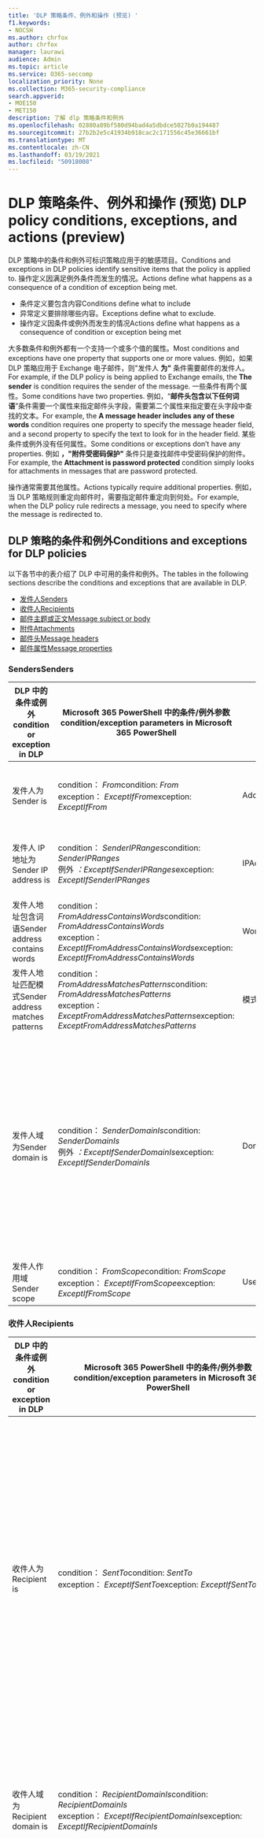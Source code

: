 ```yaml
---
title: 'DLP 策略条件、例外和操作 (预览) '
f1.keywords:
- NOCSH
ms.author: chrfox
author: chrfox
manager: laurawi
audience: Admin
ms.topic: article
ms.service: O365-seccomp
localization_priority: None
ms.collection: M365-security-compliance
search.appverid:
- MOE150
- MET150
description: 了解 dlp 策略条件和例外
ms.openlocfilehash: 02880a89bf580d94bad4a5dbdce5027b0a194487
ms.sourcegitcommit: 27b2b2e5c41934b918cac2c171556c45e36661bf
ms.translationtype: MT
ms.contentlocale: zh-CN
ms.lasthandoff: 03/19/2021
ms.locfileid: "50918008"
---
```

# <a name="dlp-policy-conditions-exceptions-and-actions-preview"></a><span data-ttu-id="d23d8-103">DLP 策略条件、例外和操作 (预览) </span><span class="sxs-lookup"><span data-stu-id="d23d8-103">DLP policy conditions, exceptions, and actions (preview)</span></span>

<span data-ttu-id="d23d8-104">DLP 策略中的条件和例外可标识策略应用于的敏感项目。</span><span class="sxs-lookup"><span data-stu-id="d23d8-104">Conditions and exceptions in DLP policies identify sensitive items that the policy is applied to.</span></span> <span data-ttu-id="d23d8-105">操作定义因满足例外条件而发生的情况。</span><span class="sxs-lookup"><span data-stu-id="d23d8-105">Actions define what happens as a consequence of a condition of exception being met.</span></span>

- <span data-ttu-id="d23d8-106">条件定义要包含内容</span><span class="sxs-lookup"><span data-stu-id="d23d8-106">Conditions define what to include</span></span>
- <span data-ttu-id="d23d8-107">异常定义要排除哪些内容。</span><span class="sxs-lookup"><span data-stu-id="d23d8-107">Exceptions define what to exclude.</span></span>
- <span data-ttu-id="d23d8-108">操作定义因条件或例外而发生的情况</span><span class="sxs-lookup"><span data-stu-id="d23d8-108">Actions define what happens as a consequence of condition or exception being met</span></span>
 
<span data-ttu-id="d23d8-109">大多数条件和例外都有一个支持一个或多个值的属性。</span><span class="sxs-lookup"><span data-stu-id="d23d8-109">Most conditions and exceptions have one property that supports one or more values.</span></span> <span data-ttu-id="d23d8-110">例如，如果 DLP 策略应用于 Exchange 电子邮件，则"发件人 **为"** 条件需要邮件的发件人。</span><span class="sxs-lookup"><span data-stu-id="d23d8-110">For example, if the DLP policy is being applied to Exchange emails, the **The sender** is condition requires the sender of the message.</span></span> <span data-ttu-id="d23d8-111">一些条件有两个属性。</span><span class="sxs-lookup"><span data-stu-id="d23d8-111">Some conditions have two properties.</span></span> <span data-ttu-id="d23d8-112">例如，“**邮件头包含以下任何词语**”条件需要一个属性来指定邮件头字段，需要第二个属性来指定要在头字段中查找的文本。</span><span class="sxs-lookup"><span data-stu-id="d23d8-112">For example, the **A message header includes any of these words** condition requires one property to specify the message header field, and a second property to specify the text to look for in the header field.</span></span> <span data-ttu-id="d23d8-113">某些条件或例外没有任何属性。</span><span class="sxs-lookup"><span data-stu-id="d23d8-113">Some conditions or exceptions don’t have any properties.</span></span> <span data-ttu-id="d23d8-114">例如 **，"附件受密码保护"** 条件只是查找邮件中受密码保护的附件。</span><span class="sxs-lookup"><span data-stu-id="d23d8-114">For example, the **Attachment is password protected** condition simply looks for attachments in messages that are password protected.</span></span>

<span data-ttu-id="d23d8-115">操作通常需要其他属性。</span><span class="sxs-lookup"><span data-stu-id="d23d8-115">Actions typically require additional properties.</span></span> <span data-ttu-id="d23d8-116">例如，当 DLP 策略规则重定向邮件时，需要指定邮件重定向到何处。</span><span class="sxs-lookup"><span data-stu-id="d23d8-116">For example, when the DLP policy rule redirects a message, you need to specify where the message is redirected to.</span></span> 
<!-- Some actions have multiple properties that are available or required. For example, when the rule adds a header field to the message header, you need to specify both the name and value of the header. When the rule adds a disclaimer to messages, you need to specify the disclaimer text, but you can also specify where to insert the text, or what to do if the disclaimer can't be added to the message. Typically, you can configure multiple actions in a rule, but some actions are exclusive. For example, one rule can't reject and redirect the same message.-->

## <a name="conditions-and-exceptions-for-dlp-policies"></a><span data-ttu-id="d23d8-117">DLP 策略的条件和例外</span><span class="sxs-lookup"><span data-stu-id="d23d8-117">Conditions and exceptions for DLP policies</span></span>

<span data-ttu-id="d23d8-118">以下各节中的表介绍了 DLP 中可用的条件和例外。</span><span class="sxs-lookup"><span data-stu-id="d23d8-118">The tables in the following sections describe the conditions and exceptions that are available in DLP.</span></span>

- [<span data-ttu-id="d23d8-119">发件人</span><span class="sxs-lookup"><span data-stu-id="d23d8-119">Senders</span></span>](#senders)
- [<span data-ttu-id="d23d8-120">收件人</span><span class="sxs-lookup"><span data-stu-id="d23d8-120">Recipients</span></span>](#recipients)
- [<span data-ttu-id="d23d8-121">邮件主题或正文</span><span class="sxs-lookup"><span data-stu-id="d23d8-121">Message subject or body</span></span>](#message-subject-or-body)
- [<span data-ttu-id="d23d8-122">附件</span><span class="sxs-lookup"><span data-stu-id="d23d8-122">Attachments</span></span>](#attachments)
- [<span data-ttu-id="d23d8-123">邮件头</span><span class="sxs-lookup"><span data-stu-id="d23d8-123">Message headers</span></span>](#message-headers)
- [<span data-ttu-id="d23d8-124">邮件属性</span><span class="sxs-lookup"><span data-stu-id="d23d8-124">Message properties</span></span>](#message-properties)

### <a name="senders"></a><span data-ttu-id="d23d8-125">Senders</span><span class="sxs-lookup"><span data-stu-id="d23d8-125">Senders</span></span>


|<span data-ttu-id="d23d8-126">**DLP 中的条件或例外**</span><span class="sxs-lookup"><span data-stu-id="d23d8-126">**condition or exception in DLP**</span></span>  |<span data-ttu-id="d23d8-127">**Microsoft 365 PowerShell 中的条件/例外参数**</span><span class="sxs-lookup"><span data-stu-id="d23d8-127">**condition/exception parameters in Microsoft 365 PowerShell**</span></span> |<span data-ttu-id="d23d8-128">**属性类型**</span><span class="sxs-lookup"><span data-stu-id="d23d8-128">**property type**</span></span>  |<span data-ttu-id="d23d8-129">**说明**</span><span class="sxs-lookup"><span data-stu-id="d23d8-129">**description**</span></span>|
|---------|---------|---------|---------|
|<span data-ttu-id="d23d8-130">发件人为</span><span class="sxs-lookup"><span data-stu-id="d23d8-130">Sender is</span></span> |<span data-ttu-id="d23d8-131">condition： *From*</span><span class="sxs-lookup"><span data-stu-id="d23d8-131">condition: *From*</span></span> <br/> <span data-ttu-id="d23d8-132">exception： *ExceptIfFrom*</span><span class="sxs-lookup"><span data-stu-id="d23d8-132">exception: *ExceptIfFrom*</span></span>      |<span data-ttu-id="d23d8-133">Addresses</span><span class="sxs-lookup"><span data-stu-id="d23d8-133">Addresses</span></span> |     <span data-ttu-id="d23d8-134">由组织中指定的邮箱、邮件用户、邮件联系人或 Microsoft 365 组发送的邮件。</span><span class="sxs-lookup"><span data-stu-id="d23d8-134">Messages that are sent by the specified mailboxes, mail users, mail contacts, or Microsoft 365 groups in the organization.</span></span>|
|<span data-ttu-id="d23d8-135">发件人 IP 地址为</span><span class="sxs-lookup"><span data-stu-id="d23d8-135">Sender IP address is</span></span>     |<span data-ttu-id="d23d8-136">condition： *SenderIPRanges*</span><span class="sxs-lookup"><span data-stu-id="d23d8-136">condition: *SenderIPRanges*</span></span><br/> <span data-ttu-id="d23d8-137">例外 *：ExceptIfSenderIPRanges*</span><span class="sxs-lookup"><span data-stu-id="d23d8-137">exception: *ExceptIfSenderIPRanges*</span></span>         |  <span data-ttu-id="d23d8-138">IPAddressRanges</span><span class="sxs-lookup"><span data-stu-id="d23d8-138">IPAddressRanges</span></span>       | <span data-ttu-id="d23d8-139">发件人的 IP 地址匹配指定的 IP 地址或位于指定的 IP 地址范围内的邮件。</span><span class="sxs-lookup"><span data-stu-id="d23d8-139">Messages where the sender's IP address matches the specified IP address, or falls within the specified IP address range.</span></span>       |
|<span data-ttu-id="d23d8-140">发件人地址包含词语</span><span class="sxs-lookup"><span data-stu-id="d23d8-140">Sender address contains words</span></span>   | <span data-ttu-id="d23d8-141">condition： *FromAddressContainsWords*</span><span class="sxs-lookup"><span data-stu-id="d23d8-141">condition: *FromAddressContainsWords*</span></span> <br/> <span data-ttu-id="d23d8-142">exception： *ExceptIfFromAddressContainsWords*</span><span class="sxs-lookup"><span data-stu-id="d23d8-142">exception: *ExceptIfFromAddressContainsWords*</span></span>        |   <span data-ttu-id="d23d8-143">Words</span><span class="sxs-lookup"><span data-stu-id="d23d8-143">Words</span></span>      |   <span data-ttu-id="d23d8-144">发件人电子邮件地址中包含指定词语的邮件。</span><span class="sxs-lookup"><span data-stu-id="d23d8-144">Messages that contain the specified words in the sender's email address.</span></span>|
| <span data-ttu-id="d23d8-145">发件人地址匹配模式</span><span class="sxs-lookup"><span data-stu-id="d23d8-145">Sender address matches patterns</span></span>    | <span data-ttu-id="d23d8-146">condition： *FromAddressMatchesPatterns*</span><span class="sxs-lookup"><span data-stu-id="d23d8-146">condition: *FromAddressMatchesPatterns*</span></span> <br/> <span data-ttu-id="d23d8-147">exception： *ExceptFromAddressMatchesPatterns*</span><span class="sxs-lookup"><span data-stu-id="d23d8-147">exception: *ExceptFromAddressMatchesPatterns*</span></span>       |      <span data-ttu-id="d23d8-148">模式</span><span class="sxs-lookup"><span data-stu-id="d23d8-148">Patterns</span></span>   |  <span data-ttu-id="d23d8-149">发件人的电子邮件地址包含匹配指定正则表达式的文本模式的邮件。</span><span class="sxs-lookup"><span data-stu-id="d23d8-149">Messages where the sender's email address contains text patterns that match the specified regular expressions.</span></span>  |
|<span data-ttu-id="d23d8-150">发件人域为</span><span class="sxs-lookup"><span data-stu-id="d23d8-150">Sender domain is</span></span>  |  <span data-ttu-id="d23d8-151">condition： *SenderDomainIs*</span><span class="sxs-lookup"><span data-stu-id="d23d8-151">condition: *SenderDomainIs*</span></span> <br/> <span data-ttu-id="d23d8-152">例外 *：ExceptIfSenderDomainIs*</span><span class="sxs-lookup"><span data-stu-id="d23d8-152">exception: *ExceptIfSenderDomainIs*</span></span>       |<span data-ttu-id="d23d8-153">DomainName</span><span class="sxs-lookup"><span data-stu-id="d23d8-153">DomainName</span></span>         |     <span data-ttu-id="d23d8-154">发件人的电子邮件地址域与指定值匹配的邮件。</span><span class="sxs-lookup"><span data-stu-id="d23d8-154">Messages where the domain of the sender's email address matches the specified value.</span></span> <span data-ttu-id="d23d8-155">如果您需要查找包含指定域 (例如，域) 的任何子域的发件人域，请使用与 **(** *FromAddressMatchesPatterns*) 条件匹配的发件人地址，并使用语法"' \. domain \. com$"指定域。</span><span class="sxs-lookup"><span data-stu-id="d23d8-155">If you need to find sender domains that *contain* the specified domain (for example, any subdomain of a domain), use **The sender address matches**(*FromAddressMatchesPatterns*) condition and specify the domain by using the syntax: '\.domain\.com$'.</span></span>    |
|<span data-ttu-id="d23d8-156">发件人作用域</span><span class="sxs-lookup"><span data-stu-id="d23d8-156">Sender scope</span></span>    | <span data-ttu-id="d23d8-157">condition： *FromScope*</span><span class="sxs-lookup"><span data-stu-id="d23d8-157">condition: *FromScope*</span></span> <br/> <span data-ttu-id="d23d8-158">exception： *ExceptIfFromScope*</span><span class="sxs-lookup"><span data-stu-id="d23d8-158">exception: *ExceptIfFromScope*</span></span>    | <span data-ttu-id="d23d8-159">UserScopeFrom</span><span class="sxs-lookup"><span data-stu-id="d23d8-159">UserScopeFrom</span></span>    |    <span data-ttu-id="d23d8-160">由内部或外部发件人发送的邮件。</span><span class="sxs-lookup"><span data-stu-id="d23d8-160">Messages that are sent by either internal or external senders.</span></span>    |

### <a name="recipients"></a><span data-ttu-id="d23d8-161">收件人</span><span class="sxs-lookup"><span data-stu-id="d23d8-161">Recipients</span></span>

|<span data-ttu-id="d23d8-162">**DLP 中的条件或例外**</span><span class="sxs-lookup"><span data-stu-id="d23d8-162">**condition or exception in DLP**</span></span>| <span data-ttu-id="d23d8-163">**Microsoft 365 PowerShell 中的条件/例外参数**</span><span class="sxs-lookup"><span data-stu-id="d23d8-163">**condition/exception parameters in Microsoft 365 PowerShell**</span></span> |    <span data-ttu-id="d23d8-164">**属性类型**</span><span class="sxs-lookup"><span data-stu-id="d23d8-164">**property type**</span></span> | <span data-ttu-id="d23d8-165">**说明**</span><span class="sxs-lookup"><span data-stu-id="d23d8-165">**description**</span></span>|
|---------|---------|---------|---------|
|<span data-ttu-id="d23d8-166">收件人为</span><span class="sxs-lookup"><span data-stu-id="d23d8-166">Recipient is</span></span>|  <span data-ttu-id="d23d8-167">condition： *SentTo*</span><span class="sxs-lookup"><span data-stu-id="d23d8-167">condition: *SentTo*</span></span> <br/> <span data-ttu-id="d23d8-168">exception： *ExceptIfSentTo*</span><span class="sxs-lookup"><span data-stu-id="d23d8-168">exception: *ExceptIfSentTo*</span></span> | <span data-ttu-id="d23d8-169">Addresses</span><span class="sxs-lookup"><span data-stu-id="d23d8-169">Addresses</span></span> | <span data-ttu-id="d23d8-170">其中一个收件人是组织中指定的邮箱、邮件用户或邮件联系人的邮件。</span><span class="sxs-lookup"><span data-stu-id="d23d8-170">Messages where one of the recipients is the specified mailbox, mail user, or mail contact in the organization.</span></span> <span data-ttu-id="d23d8-171">收件人可以在邮件的"**收件人\*\*\*\*"、"抄** 送"**或"密件** 抄送"字段中。</span><span class="sxs-lookup"><span data-stu-id="d23d8-171">The recipients can be in the **To**, **Cc**, or **Bcc** fields of the message.</span></span>|
|<span data-ttu-id="d23d8-172">收件人域为</span><span class="sxs-lookup"><span data-stu-id="d23d8-172">Recipient domain is</span></span>|   <span data-ttu-id="d23d8-173">condition： *RecipientDomainIs*</span><span class="sxs-lookup"><span data-stu-id="d23d8-173">condition: *RecipientDomainIs*</span></span> <br/> <span data-ttu-id="d23d8-174">exception： *ExceptIfRecipientDomainIs*</span><span class="sxs-lookup"><span data-stu-id="d23d8-174">exception: *ExceptIfRecipientDomainIs*</span></span> |   <span data-ttu-id="d23d8-175">DomainName</span><span class="sxs-lookup"><span data-stu-id="d23d8-175">DomainName</span></span> |    <span data-ttu-id="d23d8-176">发件人的电子邮件地址域与指定值匹配的邮件。</span><span class="sxs-lookup"><span data-stu-id="d23d8-176">Messages where the domain of the sender's email address matches the specified value.</span></span>|
|<span data-ttu-id="d23d8-177">收件人地址包含词语</span><span class="sxs-lookup"><span data-stu-id="d23d8-177">Recipient address contains words</span></span>|  <span data-ttu-id="d23d8-178">condition： *AnyOfRecipientAddressContainsWords*</span><span class="sxs-lookup"><span data-stu-id="d23d8-178">condition: *AnyOfRecipientAddressContainsWords*</span></span> <br/> <span data-ttu-id="d23d8-179">exception： *ExceptIfAnyOfRecipientAddressContainsWords*</span><span class="sxs-lookup"><span data-stu-id="d23d8-179">exception: *ExceptIfAnyOfRecipientAddressContainsWords*</span></span>|  <span data-ttu-id="d23d8-180">Words</span><span class="sxs-lookup"><span data-stu-id="d23d8-180">Words</span></span>|  <span data-ttu-id="d23d8-181">收件人电子邮件地址中包含指定词语的邮件。</span><span class="sxs-lookup"><span data-stu-id="d23d8-181">Messages that contain the specified words in the recipient's email address.</span></span> <br/><span data-ttu-id="d23d8-p106">**注意**：此条件不考虑发送到收件人代理地址的邮件。它只匹配发送到收件人主电子邮件地址的邮件。</span><span class="sxs-lookup"><span data-stu-id="d23d8-p106">**Note**: This condition doesn't consider messages that are sent to recipient proxy addresses. It only matches messages that are sent to the recipient's primary email address.</span></span>|
|<span data-ttu-id="d23d8-184">收件人地址匹配模式</span><span class="sxs-lookup"><span data-stu-id="d23d8-184">Recipient address matches patterns</span></span>| <span data-ttu-id="d23d8-185">condition： *AnyOfRecipientAddressMatchesPatterns*</span><span class="sxs-lookup"><span data-stu-id="d23d8-185">condition: *AnyOfRecipientAddressMatchesPatterns*</span></span> <br/> <span data-ttu-id="d23d8-186">exception： *ExceptIfAnyOfRecipientAddressMatchesPatterns*</span><span class="sxs-lookup"><span data-stu-id="d23d8-186">exception: *ExceptIfAnyOfRecipientAddressMatchesPatterns*</span></span>| <span data-ttu-id="d23d8-187">模式</span><span class="sxs-lookup"><span data-stu-id="d23d8-187">Patterns</span></span>    |<span data-ttu-id="d23d8-188">收件人的电子邮件地址包含匹配指定正则表达式的文本模式的邮件。</span><span class="sxs-lookup"><span data-stu-id="d23d8-188">Messages where a recipient's email address contains text patterns that match the specified regular expressions.</span></span> <br/> <span data-ttu-id="d23d8-p107">**注意**：此条件不考虑发送到收件人代理地址的邮件。它只匹配发送到收件人主电子邮件地址的邮件。</span><span class="sxs-lookup"><span data-stu-id="d23d8-p107">**Note**: This condition doesn't consider messages that are sent to recipient proxy addresses. It only matches messages that are sent to the recipient's primary email address.</span></span>|
|<span data-ttu-id="d23d8-191">发送到的</span><span class="sxs-lookup"><span data-stu-id="d23d8-191">Sent to member of</span></span>| <span data-ttu-id="d23d8-192">condition： *SentToMemberOf*</span><span class="sxs-lookup"><span data-stu-id="d23d8-192">condition: *SentToMemberOf*</span></span> <br/> <span data-ttu-id="d23d8-193">exception： *ExceptIfSentToMemberOf*</span><span class="sxs-lookup"><span data-stu-id="d23d8-193">exception: *ExceptIfSentToMemberOf*</span></span>|  <span data-ttu-id="d23d8-194">Addresses</span><span class="sxs-lookup"><span data-stu-id="d23d8-194">Addresses</span></span>|  <span data-ttu-id="d23d8-195">包含作为指定通讯组、已启用邮件的安全组或 Microsoft 365 组的成员的收件人的邮件。</span><span class="sxs-lookup"><span data-stu-id="d23d8-195">Messages that contain recipients who are members of the specified distribution group, mail-enabled security group, or Microsoft 365 group.</span></span> <span data-ttu-id="d23d8-196">组可以在邮件的"**收件人\*\*\*\*"、"** 抄送"**或"密** 件抄送"字段中。</span><span class="sxs-lookup"><span data-stu-id="d23d8-196">The group can be in the **To**, **Cc**, or **Bcc** fields of the message.</span></span>|

### <a name="message-subject-or-body"></a><span data-ttu-id="d23d8-197">邮件主题或正文</span><span class="sxs-lookup"><span data-stu-id="d23d8-197">Message subject or body</span></span>

|<span data-ttu-id="d23d8-198">**DLP 中的条件或例外**</span><span class="sxs-lookup"><span data-stu-id="d23d8-198">**condition or exception in DLP**</span></span> | <span data-ttu-id="d23d8-199">**Microsoft 365 PowerShell 中的条件/例外参数**</span><span class="sxs-lookup"><span data-stu-id="d23d8-199">**condition/exception parameters in Microsoft 365 PowerShell**</span></span> |<span data-ttu-id="d23d8-200">**属性类型**</span><span class="sxs-lookup"><span data-stu-id="d23d8-200">**property type**</span></span>| <span data-ttu-id="d23d8-201">**说明**</span><span class="sxs-lookup"><span data-stu-id="d23d8-201">**description**</span></span>|
|---------|---------|---------|---------|
|<span data-ttu-id="d23d8-202">主题包含字词或短语</span><span class="sxs-lookup"><span data-stu-id="d23d8-202">Subject contains words or phrases</span></span>| <span data-ttu-id="d23d8-203">condition： *SubjectContainsWords*</span><span class="sxs-lookup"><span data-stu-id="d23d8-203">condition: *SubjectContainsWords*</span></span> <br/> <span data-ttu-id="d23d8-204">exception： *ExceptIf SubjectContainsWords*</span><span class="sxs-lookup"><span data-stu-id="d23d8-204">exception: *ExceptIf SubjectContainsWords*</span></span>| <span data-ttu-id="d23d8-205">Words</span><span class="sxs-lookup"><span data-stu-id="d23d8-205">Words</span></span>   |<span data-ttu-id="d23d8-206">在" Subject "字段中包含指定词语的邮件。</span><span class="sxs-lookup"><span data-stu-id="d23d8-206">Messages that have the specified words in the Subject field.</span></span>|
|<span data-ttu-id="d23d8-207">主题匹配模式</span><span class="sxs-lookup"><span data-stu-id="d23d8-207">Subject matches patterns</span></span>|<span data-ttu-id="d23d8-208">condition： *SubjectMatchesPatterns*</span><span class="sxs-lookup"><span data-stu-id="d23d8-208">condition: *SubjectMatchesPatterns*</span></span> <br/> <span data-ttu-id="d23d8-209">exception： *ExceptIf SubjectMatchesPatterns*</span><span class="sxs-lookup"><span data-stu-id="d23d8-209">exception: *ExceptIf SubjectMatchesPatterns*</span></span>|<span data-ttu-id="d23d8-210">模式</span><span class="sxs-lookup"><span data-stu-id="d23d8-210">Patterns</span></span>   |<span data-ttu-id="d23d8-211">Subject 字段包含匹配指定正则表达式的文本模式的邮件。</span><span class="sxs-lookup"><span data-stu-id="d23d8-211">Messages where the Subject field contain text patterns that match the specified regular expressions.</span></span>|
|<span data-ttu-id="d23d8-212">内容包含</span><span class="sxs-lookup"><span data-stu-id="d23d8-212">Content contains</span></span>|  <span data-ttu-id="d23d8-213">condition： *ContentContainsSensitiveInformation*</span><span class="sxs-lookup"><span data-stu-id="d23d8-213">condition: *ContentContainsSensitiveInformation*</span></span> <br/> <span data-ttu-id="d23d8-214">exception *ExceptIfContentContainsSensitiveInformation*</span><span class="sxs-lookup"><span data-stu-id="d23d8-214">exception *ExceptIfContentContainsSensitiveInformation*</span></span>| <span data-ttu-id="d23d8-215">SensitiveInformationTypes</span><span class="sxs-lookup"><span data-stu-id="d23d8-215">SensitiveInformationTypes</span></span>|  <span data-ttu-id="d23d8-216">包含由 DLP 策略中的数据丢失防护定义的敏感信息 () 文档。</span><span class="sxs-lookup"><span data-stu-id="d23d8-216">Messages or documents that contain sensitive information as defined by data loss prevention (DLP) policies.</span></span>|
| <span data-ttu-id="d23d8-217">主题或正文匹配模式</span><span class="sxs-lookup"><span data-stu-id="d23d8-217">Subject or Body matches pattern</span></span>    | <span data-ttu-id="d23d8-218">condition： *SubjectOrBodyMatchesPatterns*</span><span class="sxs-lookup"><span data-stu-id="d23d8-218">condition: *SubjectOrBodyMatchesPatterns*</span></span> <br/> <span data-ttu-id="d23d8-219">exception： *ExceptIfSubjectOrBodyMatchesPatterns*</span><span class="sxs-lookup"><span data-stu-id="d23d8-219">exception: *ExceptIfSubjectOrBodyMatchesPatterns*</span></span>    | <span data-ttu-id="d23d8-220">模式</span><span class="sxs-lookup"><span data-stu-id="d23d8-220">Patterns</span></span>    | <span data-ttu-id="d23d8-221">主题字段或邮件正文包含匹配指定正则表达式的文本模式的邮件。</span><span class="sxs-lookup"><span data-stu-id="d23d8-221">Messages where the subject field or message body contains text patterns that match the specified regular expressions.</span></span>    |
| <span data-ttu-id="d23d8-222">主题或正文包含字词</span><span class="sxs-lookup"><span data-stu-id="d23d8-222">Subject or Body contains words</span></span>    | <span data-ttu-id="d23d8-223">condition： *SubjectOrBodyContainsWords*</span><span class="sxs-lookup"><span data-stu-id="d23d8-223">condition: *SubjectOrBodyContainsWords*</span></span> <br/> <span data-ttu-id="d23d8-224">exception： *ExceptIfSubjectOrBodyContainsWords*</span><span class="sxs-lookup"><span data-stu-id="d23d8-224">exception: *ExceptIfSubjectOrBodyContainsWords*</span></span>    | <span data-ttu-id="d23d8-225">Words</span><span class="sxs-lookup"><span data-stu-id="d23d8-225">Words</span></span>    | <span data-ttu-id="d23d8-226">主题字段或邮件正文中具有指定词语的邮件</span><span class="sxs-lookup"><span data-stu-id="d23d8-226">Messages that have the specified words in the subject field or message body</span></span>    |


### <a name="attachments"></a><span data-ttu-id="d23d8-227">Attachments</span><span class="sxs-lookup"><span data-stu-id="d23d8-227">Attachments</span></span>

|<span data-ttu-id="d23d8-228">**DLP 中的条件或例外**</span><span class="sxs-lookup"><span data-stu-id="d23d8-228">**condition or exception in DLP**</span></span>| <span data-ttu-id="d23d8-229">**Microsoft 365 PowerShell 中的条件/例外参数**</span><span class="sxs-lookup"><span data-stu-id="d23d8-229">**condition/exception parameters in Microsoft 365 PowerShell**</span></span>| <span data-ttu-id="d23d8-230">**属性类型**</span><span class="sxs-lookup"><span data-stu-id="d23d8-230">**property type**</span></span>   |<span data-ttu-id="d23d8-231">**说明**</span><span class="sxs-lookup"><span data-stu-id="d23d8-231">**description**</span></span>|
|---------|---------|---------|---------|
|<span data-ttu-id="d23d8-232">附件受密码保护</span><span class="sxs-lookup"><span data-stu-id="d23d8-232">Attachment is password protected</span></span>|<span data-ttu-id="d23d8-233">condition： *DocumentIsPasswordProtected*</span><span class="sxs-lookup"><span data-stu-id="d23d8-233">condition: *DocumentIsPasswordProtected*</span></span> <br/> <span data-ttu-id="d23d8-234">exception： *ExceptIfDocumentIsPasswordProtected*</span><span class="sxs-lookup"><span data-stu-id="d23d8-234">exception: *ExceptIfDocumentIsPasswordProtected*</span></span>|<span data-ttu-id="d23d8-235">无</span><span class="sxs-lookup"><span data-stu-id="d23d8-235">none</span></span>| <span data-ttu-id="d23d8-236">附件受密码保护的邮件（因而无法扫描）。</span><span class="sxs-lookup"><span data-stu-id="d23d8-236">Messages where an attachment is password protected (and therefore can't be scanned).</span></span> <span data-ttu-id="d23d8-237">密码检测仅适用于 Office 文档、.zip 文件和 .7z 文件。</span><span class="sxs-lookup"><span data-stu-id="d23d8-237">Password detection only works for Office documents, .zip files, and .7z files.</span></span>|
|<span data-ttu-id="d23d8-238">附件的文件扩展名为</span><span class="sxs-lookup"><span data-stu-id="d23d8-238">Attachment’s file extension is</span></span>|<span data-ttu-id="d23d8-239">condition： *ContentExtensionMatchesWords*</span><span class="sxs-lookup"><span data-stu-id="d23d8-239">condition: *ContentExtensionMatchesWords*</span></span> <br/> <span data-ttu-id="d23d8-240">例外 *：ExceptIfContentExtensionMatchesWords*</span><span class="sxs-lookup"><span data-stu-id="d23d8-240">exception: *ExceptIfContentExtensionMatchesWords*</span></span>|  <span data-ttu-id="d23d8-241">Words</span><span class="sxs-lookup"><span data-stu-id="d23d8-241">Words</span></span>   |<span data-ttu-id="d23d8-242">附件的文件扩展名匹配任意指定词语的邮件。</span><span class="sxs-lookup"><span data-stu-id="d23d8-242">Messages where an attachment's file extension matches any of the specified words.</span></span>|
|<span data-ttu-id="d23d8-243">无法扫描任何电子邮件附件的内容</span><span class="sxs-lookup"><span data-stu-id="d23d8-243">Any email attachment’s content could not be scanned</span></span>|<span data-ttu-id="d23d8-244">condition： *DocumentIsUnsupported*</span><span class="sxs-lookup"><span data-stu-id="d23d8-244">condition: *DocumentIsUnsupported*</span></span> <br/><span data-ttu-id="d23d8-245">exception： *ExceptIf DocumentIsUnsupported*</span><span class="sxs-lookup"><span data-stu-id="d23d8-245">exception: *ExceptIf DocumentIsUnsupported*</span></span>|   <span data-ttu-id="d23d8-246">无</span><span class="sxs-lookup"><span data-stu-id="d23d8-246">n/a</span></span>|    <span data-ttu-id="d23d8-247">Exchange Online 无法本地识别附件的邮件。</span><span class="sxs-lookup"><span data-stu-id="d23d8-247">Messages where an attachment isn't natively recognized by Exchange Online.</span></span>|
|<span data-ttu-id="d23d8-248">任何电子邮件附件的内容未完成扫描</span><span class="sxs-lookup"><span data-stu-id="d23d8-248">Any email attachment’s content didn’t complete scanning</span></span>|   <span data-ttu-id="d23d8-249">condition： *ProcessingLimitExceeded*</span><span class="sxs-lookup"><span data-stu-id="d23d8-249">condition: *ProcessingLimitExceeded*</span></span> <br/> <span data-ttu-id="d23d8-250">exception： *ExceptIfProcessingLimitExceeded*</span><span class="sxs-lookup"><span data-stu-id="d23d8-250">exception: *ExceptIfProcessingLimitExceeded*</span></span>|    <span data-ttu-id="d23d8-251">无</span><span class="sxs-lookup"><span data-stu-id="d23d8-251">n/a</span></span> |<span data-ttu-id="d23d8-p110">规则引擎无法完成附件扫描的邮件。可以使用此条件创建规则，以协同工作来标识并处理无法完全扫描内容的邮件。</span><span class="sxs-lookup"><span data-stu-id="d23d8-p110">Messages where the rules engine couldn't complete the scanning of the attachments. You can use this condition to create rules that work together to identify and process messages where the content couldn't be fully scanned.</span></span>|
|<span data-ttu-id="d23d8-254">文档名称包含单词</span><span class="sxs-lookup"><span data-stu-id="d23d8-254">Document name contains words</span></span>|<span data-ttu-id="d23d8-255">condition： *DocumentNameMatchesWords*</span><span class="sxs-lookup"><span data-stu-id="d23d8-255">condition: *DocumentNameMatchesWords*</span></span> <br/> <span data-ttu-id="d23d8-256">exception： *ExceptIfDocumentNameMatchesWords*</span><span class="sxs-lookup"><span data-stu-id="d23d8-256">exception: *ExceptIfDocumentNameMatchesWords*</span></span> |<span data-ttu-id="d23d8-257">Words</span><span class="sxs-lookup"><span data-stu-id="d23d8-257">Words</span></span>  |<span data-ttu-id="d23d8-258">附件的文件名与任意指定词语匹配的邮件。</span><span class="sxs-lookup"><span data-stu-id="d23d8-258">Messages where an attachment's file name matches any of the specified words.</span></span>|
|<span data-ttu-id="d23d8-259">文档名称与模式匹配</span><span class="sxs-lookup"><span data-stu-id="d23d8-259">Document name matches patterns</span></span>|<span data-ttu-id="d23d8-260">condition： *DocumentNameMatchesPatterns*</span><span class="sxs-lookup"><span data-stu-id="d23d8-260">condition: *DocumentNameMatchesPatterns*</span></span> <br/> <span data-ttu-id="d23d8-261">exception： *ExceptIfDocumentNameMatchesPatterns*</span><span class="sxs-lookup"><span data-stu-id="d23d8-261">exception: *ExceptIfDocumentNameMatchesPatterns*</span></span>|    <span data-ttu-id="d23d8-262">模式</span><span class="sxs-lookup"><span data-stu-id="d23d8-262">Patterns</span></span>    |<span data-ttu-id="d23d8-263">附件的文件名包含匹配指定正则表达式的文本模式的邮件。</span><span class="sxs-lookup"><span data-stu-id="d23d8-263">Messages where an attachment's file name contains text patterns that match the specified regular expressions.</span></span>|
|<span data-ttu-id="d23d8-264">文档属性为</span><span class="sxs-lookup"><span data-stu-id="d23d8-264">Document property is</span></span>|<span data-ttu-id="d23d8-265">condition： *ContentPropertyContainsWords*</span><span class="sxs-lookup"><span data-stu-id="d23d8-265">condition: *ContentPropertyContainsWords*</span></span> <br/> <span data-ttu-id="d23d8-266">例外 *：ExceptIfContentPropertyContainsWords*</span><span class="sxs-lookup"><span data-stu-id="d23d8-266">exception: *ExceptIfContentPropertyContainsWords*</span></span> |<span data-ttu-id="d23d8-267">Words</span><span class="sxs-lookup"><span data-stu-id="d23d8-267">Words</span></span>| <span data-ttu-id="d23d8-268">附件的文件扩展名与任意指定词语匹配的邮件或文档。</span><span class="sxs-lookup"><span data-stu-id="d23d8-268">Messages or documents where an attachment's file extension matches any of the specified words.</span></span>|
|<span data-ttu-id="d23d8-269">文档大小等于或大于</span><span class="sxs-lookup"><span data-stu-id="d23d8-269">Document size equals or is greater than</span></span>| <span data-ttu-id="d23d8-270">condition： *DocumentSizeOver*</span><span class="sxs-lookup"><span data-stu-id="d23d8-270">condition: *DocumentSizeOver*</span></span> <br/> <span data-ttu-id="d23d8-271">exception： *ExceptIfDocumentSizeOver*</span><span class="sxs-lookup"><span data-stu-id="d23d8-271">exception: *ExceptIfDocumentSizeOver*</span></span>|    <span data-ttu-id="d23d8-272">Size</span><span class="sxs-lookup"><span data-stu-id="d23d8-272">Size</span></span>    |<span data-ttu-id="d23d8-273">任何附件大于或等于指定值的邮件。</span><span class="sxs-lookup"><span data-stu-id="d23d8-273">Messages where any attachment is greater than or equal to the specified value.</span></span>|

### <a name="message-headers"></a><span data-ttu-id="d23d8-274">邮件头</span><span class="sxs-lookup"><span data-stu-id="d23d8-274">Message Headers</span></span>

|<span data-ttu-id="d23d8-275">**DLP 中的条件或例外**</span><span class="sxs-lookup"><span data-stu-id="d23d8-275">**condition or exception in DLP**</span></span>| <span data-ttu-id="d23d8-276">**Microsoft 365 PowerShell 中的条件/例外参数**</span><span class="sxs-lookup"><span data-stu-id="d23d8-276">**condition/exception parameters in Microsoft 365 PowerShell**</span></span>| <span data-ttu-id="d23d8-277">**属性类型**</span><span class="sxs-lookup"><span data-stu-id="d23d8-277">**property type**</span></span>|  <span data-ttu-id="d23d8-278">**说明**</span><span class="sxs-lookup"><span data-stu-id="d23d8-278">**description**</span></span>|
|---------|---------|---------|---------|
|<span data-ttu-id="d23d8-279">标头包含单词或短语</span><span class="sxs-lookup"><span data-stu-id="d23d8-279">Header contains words or phrases</span></span>|<span data-ttu-id="d23d8-280">condition： *HeaderContainsWords*</span><span class="sxs-lookup"><span data-stu-id="d23d8-280">condition: *HeaderContainsWords*</span></span> <br/> <span data-ttu-id="d23d8-281">exception： *ExceptIfHeaderContainsWords*</span><span class="sxs-lookup"><span data-stu-id="d23d8-281">exception: *ExceptIfHeaderContainsWords*</span></span>|  <span data-ttu-id="d23d8-282">哈希表</span><span class="sxs-lookup"><span data-stu-id="d23d8-282">Hash Table</span></span>  |<span data-ttu-id="d23d8-283">包含指定头字段的邮件，以及该头字段的值包含指定的单词。</span><span class="sxs-lookup"><span data-stu-id="d23d8-283">Messages that contain the specified header field, and the value of that header field contains the specified words.</span></span>|
|<span data-ttu-id="d23d8-284">标头与模式匹配</span><span class="sxs-lookup"><span data-stu-id="d23d8-284">Header matches patterns</span></span>|   <span data-ttu-id="d23d8-285">condition： *HeaderMatchesPatterns*</span><span class="sxs-lookup"><span data-stu-id="d23d8-285">condition: *HeaderMatchesPatterns*</span></span> <br/> <span data-ttu-id="d23d8-286">exception： *ExceptIfHeaderMatchesPatterns*</span><span class="sxs-lookup"><span data-stu-id="d23d8-286">exception: *ExceptIfHeaderMatchesPatterns*</span></span>|    <span data-ttu-id="d23d8-287">哈希表</span><span class="sxs-lookup"><span data-stu-id="d23d8-287">Hash Table</span></span>  |<span data-ttu-id="d23d8-288">包含指定头字段以及该头字段的值的邮件包含指定的正则表达式。</span><span class="sxs-lookup"><span data-stu-id="d23d8-288">Messages that contain the specified header field, and the value of that header field contains the specified regular expressions.</span></span>|

### <a name="message-properties"></a><span data-ttu-id="d23d8-289">邮件属性</span><span class="sxs-lookup"><span data-stu-id="d23d8-289">Message properties</span></span>

|<span data-ttu-id="d23d8-290">**DLP 中的条件或例外**</span><span class="sxs-lookup"><span data-stu-id="d23d8-290">**condition or exception in DLP**</span></span>| <span data-ttu-id="d23d8-291">**Microsoft 365 PowerShell 中的条件/例外参数**</span><span class="sxs-lookup"><span data-stu-id="d23d8-291">**condition/exception parameters in Microsoft 365 PowerShell**</span></span>| <span data-ttu-id="d23d8-292">**属性类型**</span><span class="sxs-lookup"><span data-stu-id="d23d8-292">**property type**</span></span>   |<span data-ttu-id="d23d8-293">**说明**</span><span class="sxs-lookup"><span data-stu-id="d23d8-293">**description**</span></span>|
|---------|---------|---------|---------|
|<span data-ttu-id="d23d8-294">邮件大小超过</span><span class="sxs-lookup"><span data-stu-id="d23d8-294">Message size over</span></span>|<span data-ttu-id="d23d8-295">condition： *MessageSizeOver*</span><span class="sxs-lookup"><span data-stu-id="d23d8-295">condition: *MessageSizeOver*</span></span> <br/> <span data-ttu-id="d23d8-296">exception： *ExceptIfMessageSizeOver*</span><span class="sxs-lookup"><span data-stu-id="d23d8-296">exception: *ExceptIfMessageSizeOver*</span></span>| <span data-ttu-id="d23d8-297">Size</span><span class="sxs-lookup"><span data-stu-id="d23d8-297">Size</span></span>    |<span data-ttu-id="d23d8-298">总大小（邮件和附件）大于或等于指定值的邮件。</span><span class="sxs-lookup"><span data-stu-id="d23d8-298">Messages where the total size (message plus attachments) is greater than or equal to the specified value.</span></span> <br/><span data-ttu-id="d23d8-p111">**注意**：在确定邮件流规则之前将对邮箱的邮件大小限制进行评估。对于邮箱而言过大的邮件将被拒绝，然后此条件的规则才能对该邮件采取措施。</span><span class="sxs-lookup"><span data-stu-id="d23d8-p111">**Note**: Message size limits on mailboxes are evaluated before mail flow rules. A message that's too large for a mailbox will be rejected before a rule with this condition is able to act on the message.</span></span>|
| <span data-ttu-id="d23d8-301">重要性</span><span class="sxs-lookup"><span data-stu-id="d23d8-301">With importance</span></span>    | <span data-ttu-id="d23d8-302">condition： *WithImportance*</span><span class="sxs-lookup"><span data-stu-id="d23d8-302">condition: *WithImportance*</span></span> <br/> <span data-ttu-id="d23d8-303">exception： *ExceptIfWithImportance*</span><span class="sxs-lookup"><span data-stu-id="d23d8-303">exception: *ExceptIfWithImportance*</span></span>    | <span data-ttu-id="d23d8-304">Importance</span><span class="sxs-lookup"><span data-stu-id="d23d8-304">Importance</span></span>    | <span data-ttu-id="d23d8-305">使用指定的重要性级别标记的邮件。</span><span class="sxs-lookup"><span data-stu-id="d23d8-305">Messages that are marked with the specified importance level.</span></span>    |
| <span data-ttu-id="d23d8-306">内容字符集包含单词</span><span class="sxs-lookup"><span data-stu-id="d23d8-306">Content character set contains words</span></span>    | <span data-ttu-id="d23d8-307">condition： *ContentCharacterSetContainsWords*</span><span class="sxs-lookup"><span data-stu-id="d23d8-307">condition: *ContentCharacterSetContainsWords*</span></span> <br/> <span data-ttu-id="d23d8-308">*ExceptIfContentCharacterSetContainsWords*</span><span class="sxs-lookup"><span data-stu-id="d23d8-308">*ExceptIfContentCharacterSetContainsWords*</span></span>    | <span data-ttu-id="d23d8-309">CharacterSets</span><span class="sxs-lookup"><span data-stu-id="d23d8-309">CharacterSets</span></span>    | <span data-ttu-id="d23d8-310">具有任意指定字符集名称的邮件。</span><span class="sxs-lookup"><span data-stu-id="d23d8-310">Messages that have any of the specified character set names.</span></span>    |
| <span data-ttu-id="d23d8-311">具有发件人替代</span><span class="sxs-lookup"><span data-stu-id="d23d8-311">Has sender override</span></span>    | <span data-ttu-id="d23d8-312">condition： *HasSenderOverride*</span><span class="sxs-lookup"><span data-stu-id="d23d8-312">condition: *HasSenderOverride*</span></span> <br/> <span data-ttu-id="d23d8-313">例外 *：ExceptIfHasSenderOverride*</span><span class="sxs-lookup"><span data-stu-id="d23d8-313">exception: *ExceptIfHasSenderOverride*</span></span>    | <span data-ttu-id="d23d8-314">无</span><span class="sxs-lookup"><span data-stu-id="d23d8-314">n/a</span></span>    | <span data-ttu-id="d23d8-315">发件人已选择覆盖数据丢失防护 (DLP) 策略的邮件。</span><span class="sxs-lookup"><span data-stu-id="d23d8-315">Messages where the sender has chosen to override a data loss prevention (DLP) policy.</span></span> <span data-ttu-id="d23d8-316">有关 DLP 策略详细信息，请参阅 [数据丢失防护](./data-loss-prevention-policies.md)。</span><span class="sxs-lookup"><span data-stu-id="d23d8-316">For more information about DLP policies see [Data loss prevention](./data-loss-prevention-policies.md).</span></span>   |
| <span data-ttu-id="d23d8-317">邮件类型匹配</span><span class="sxs-lookup"><span data-stu-id="d23d8-317">Message type matches</span></span>    | <span data-ttu-id="d23d8-318">condition： *MessageTypeMatches*</span><span class="sxs-lookup"><span data-stu-id="d23d8-318">condition: *MessageTypeMatches*</span></span> <br/> <span data-ttu-id="d23d8-319">exception： *ExceptIfMessageTypeMatches*</span><span class="sxs-lookup"><span data-stu-id="d23d8-319">exception: *ExceptIfMessageTypeMatches*</span></span>    | <span data-ttu-id="d23d8-320">MessageType</span><span class="sxs-lookup"><span data-stu-id="d23d8-320">MessageType</span></span>    | <span data-ttu-id="d23d8-321">指定类型的邮件。</span><span class="sxs-lookup"><span data-stu-id="d23d8-321">Messages of the specified type.</span></span>    |

## <a name="actions-for-dlp-policies"></a><span data-ttu-id="d23d8-322">DLP 策略的操作</span><span class="sxs-lookup"><span data-stu-id="d23d8-322">Actions for DLP policies</span></span>

<span data-ttu-id="d23d8-323">此表介绍 DLP 中可用的操作。</span><span class="sxs-lookup"><span data-stu-id="d23d8-323">This table describes the actions that are available in DLP.</span></span>


|<span data-ttu-id="d23d8-324">**DLP 中的操作**</span><span class="sxs-lookup"><span data-stu-id="d23d8-324">**action in DLP**</span></span>|<span data-ttu-id="d23d8-325">**Microsoft 365 PowerShell 中的操作参数**</span><span class="sxs-lookup"><span data-stu-id="d23d8-325">**action parameters in Microsoft 365 PowerShell**</span></span>|<span data-ttu-id="d23d8-326">**属性类型**</span><span class="sxs-lookup"><span data-stu-id="d23d8-326">**property type**</span></span>|<span data-ttu-id="d23d8-327">**说明**</span><span class="sxs-lookup"><span data-stu-id="d23d8-327">**description**</span></span>|
|---------|---------|---------|---------|
|<span data-ttu-id="d23d8-328">设置标头</span><span class="sxs-lookup"><span data-stu-id="d23d8-328">Set header</span></span>|<span data-ttu-id="d23d8-329">SetHeader</span><span class="sxs-lookup"><span data-stu-id="d23d8-329">SetHeader</span></span>|<span data-ttu-id="d23d8-330">第一个属性 *：Header Name*</span><span class="sxs-lookup"><span data-stu-id="d23d8-330">First property: *Header Name*</span></span> </br> <span data-ttu-id="d23d8-331">第二个属性 *：Header 值*</span><span class="sxs-lookup"><span data-stu-id="d23d8-331">Second property: *Header Value*</span></span>|<span data-ttu-id="d23d8-332">SetHeader 参数指定 DLP 规则在邮件头中添加或修改头字段和值的操作。</span><span class="sxs-lookup"><span data-stu-id="d23d8-332">The SetHeader parameter specifies an action for the DLP rule that adds or modifies a header field and value in the message header.</span></span> <span data-ttu-id="d23d8-333">此参数使用语法"HeaderName：HeaderValue"。</span><span class="sxs-lookup"><span data-stu-id="d23d8-333">This parameter uses the syntax "HeaderName:HeaderValue".</span></span> <span data-ttu-id="d23d8-334">可以指定用逗号分隔的多个标头名称和值对</span><span class="sxs-lookup"><span data-stu-id="d23d8-334">You can specify multiple header name and value pairs separated by commas</span></span>|
|<span data-ttu-id="d23d8-335">删除标头</span><span class="sxs-lookup"><span data-stu-id="d23d8-335">Remove header</span></span>| <span data-ttu-id="d23d8-336">RemoveHeader</span><span class="sxs-lookup"><span data-stu-id="d23d8-336">RemoveHeader</span></span>| <span data-ttu-id="d23d8-337">首要属性：*MessageHeaderField*</span><span class="sxs-lookup"><span data-stu-id="d23d8-337">First property: *MessageHeaderField*</span></span></br> <span data-ttu-id="d23d8-338">次要属性：*String*</span><span class="sxs-lookup"><span data-stu-id="d23d8-338">Second property: *String*</span></span>|  <span data-ttu-id="d23d8-339">RemoveHeader 参数指定 DLP 规则从邮件头中删除头字段的操作。</span><span class="sxs-lookup"><span data-stu-id="d23d8-339">The RemoveHeader parameter specifies an action for the DLP rule that removes a header field from the message header.</span></span> <span data-ttu-id="d23d8-340">此参数使用语法"HeaderName"或"HeaderName：HeaderValue"。可以指定多个标头名称或标头名称以及用逗号分隔的值对</span><span class="sxs-lookup"><span data-stu-id="d23d8-340">This parameter uses the syntax “HeaderName” or "HeaderName:HeaderValue".You can specify multiple header names or header name and value pairs separated by commas</span></span>|
|<span data-ttu-id="d23d8-341">将邮件重定向到特定用户</span><span class="sxs-lookup"><span data-stu-id="d23d8-341">Redirect the message to specific users</span></span>|<span data-ttu-id="d23d8-342">*RedirectMessageTo*</span><span class="sxs-lookup"><span data-stu-id="d23d8-342">*RedirectMessageTo*</span></span>|<span data-ttu-id="d23d8-343">Addresses</span><span class="sxs-lookup"><span data-stu-id="d23d8-343">Addresses</span></span>| <span data-ttu-id="d23d8-p115">将电子邮件重定向到指定的收件人。邮件不会传递给原始收件人，也不会向发件人或原始收件人发送通知。</span><span class="sxs-lookup"><span data-stu-id="d23d8-p115">Redirects the message to the specified recipients. The message isn't delivered to the original recipients, and no notification is sent to the sender or the original recipients.</span></span>|
|<span data-ttu-id="d23d8-346">将邮件转发给发件人的经理进行审批</span><span class="sxs-lookup"><span data-stu-id="d23d8-346">Forward the message for approval to sender’s manager</span></span>| <span data-ttu-id="d23d8-347">中等</span><span class="sxs-lookup"><span data-stu-id="d23d8-347">Moderate</span></span>|<span data-ttu-id="d23d8-348">第一个属性 *：ModerateMessageByManager*</span><span class="sxs-lookup"><span data-stu-id="d23d8-348">First property: *ModerateMessageByManager*</span></span></br> <span data-ttu-id="d23d8-349">Second 属性 *：Boolean*</span><span class="sxs-lookup"><span data-stu-id="d23d8-349">Second property: *Boolean*</span></span>|<span data-ttu-id="d23d8-350">Moderate 参数指定向审查方发送电子邮件的 DLP 规则的操作。</span><span class="sxs-lookup"><span data-stu-id="d23d8-350">The Moderate parameter specifies an action for the DLP rule that sends the email message to a moderator.</span></span> <span data-ttu-id="d23d8-351">此参数使用语法 @{ModerateMessageByManager = <$true \| $false>;</span><span class="sxs-lookup"><span data-stu-id="d23d8-351">This parameter uses the syntax: @{ModerateMessageByManager = <$true \| $false>;</span></span>|
|<span data-ttu-id="d23d8-352">将邮件转发给特定审批者进行审批</span><span class="sxs-lookup"><span data-stu-id="d23d8-352">Forward the message for approval to specific approvers</span></span>| <span data-ttu-id="d23d8-353">中等</span><span class="sxs-lookup"><span data-stu-id="d23d8-353">Moderate</span></span>|<span data-ttu-id="d23d8-354">第一个属性 *：ModerateMessageByUser*</span><span class="sxs-lookup"><span data-stu-id="d23d8-354">First property: *ModerateMessageByUser*</span></span></br><span data-ttu-id="d23d8-355">次要属性：*Addresses*</span><span class="sxs-lookup"><span data-stu-id="d23d8-355">Second property: *Addresses*</span></span>|<span data-ttu-id="d23d8-356">Moderate 参数指定向审查方发送电子邮件的 DLP 规则的操作。</span><span class="sxs-lookup"><span data-stu-id="d23d8-356">The Moderate parameter specifies an action for the DLP rule that sends the email message to a moderator.</span></span> <span data-ttu-id="d23d8-357">此参数使用语法：@{ ModerateMessageByUser = @ ("emailaddress1"，"emailaddress2",..."emailaddressN") }</span><span class="sxs-lookup"><span data-stu-id="d23d8-357">This parameter uses the syntax: @{ ModerateMessageByUser = @("emailaddress1","emailaddress2",..."emailaddressN")}</span></span>|
|<span data-ttu-id="d23d8-358">添加收件人</span><span class="sxs-lookup"><span data-stu-id="d23d8-358">Add recipient</span></span>|<span data-ttu-id="d23d8-359">AddRecipients</span><span class="sxs-lookup"><span data-stu-id="d23d8-359">AddRecipients</span></span>|<span data-ttu-id="d23d8-360">第一个属性 *：Field*</span><span class="sxs-lookup"><span data-stu-id="d23d8-360">First property: *Field*</span></span></br><span data-ttu-id="d23d8-361">次要属性：*Addresses*</span><span class="sxs-lookup"><span data-stu-id="d23d8-361">Second property: *Addresses*</span></span>| <span data-ttu-id="d23d8-362">将一个或多个收件人添加到邮件的"收件人/抄送/密件抄送"字段中。</span><span class="sxs-lookup"><span data-stu-id="d23d8-362">Adds one or more recipients to the To/Cc/Bcc field of the message.</span></span> <span data-ttu-id="d23d8-363">此参数使用语法：@{<AddToRecipients \| CopyTo \| BlindCopyTo> = "emailaddress"}</span><span class="sxs-lookup"><span data-stu-id="d23d8-363">This parameter uses the syntax: @{<AddToRecipients \| CopyTo \| BlindCopyTo> = "emailaddress"}</span></span>|
|<span data-ttu-id="d23d8-364">将发件人的经理添加为收件人</span><span class="sxs-lookup"><span data-stu-id="d23d8-364">Add the sender’s manager as recipient</span></span>|<span data-ttu-id="d23d8-365">AddRecipients</span><span class="sxs-lookup"><span data-stu-id="d23d8-365">AddRecipients</span></span> | <span data-ttu-id="d23d8-366">第一个属性 *：AddedManagerAction*</span><span class="sxs-lookup"><span data-stu-id="d23d8-366">First property: *AddedManagerAction*</span></span></br><span data-ttu-id="d23d8-367">Second 属性 *：Field*</span><span class="sxs-lookup"><span data-stu-id="d23d8-367">Second property: *Field*</span></span> | <span data-ttu-id="d23d8-368">将发件人的经理添加到邮件中作为指定收件人类型 ( To 、 Cc 、 Bcc )，或在不通知发件人或收件人的情况下将邮件重定向到发件人的经理。</span><span class="sxs-lookup"><span data-stu-id="d23d8-368">Adds the sender's manager to the message as the specified recipient type ( To, Cc, Bcc ), or redirects the message to the sender's manager without notifying the sender or the recipient.</span></span> <span data-ttu-id="d23d8-369">此操作仅在发件人的 Manager 属性于 Active Directory 中定义时适用。</span><span class="sxs-lookup"><span data-stu-id="d23d8-369">This action only works if the sender's Manager attribute is defined in Active Directory.</span></span> <span data-ttu-id="d23d8-370">此参数使用语法：@{AddManagerAsRecipientType = "<To \| Cc \| Bcc>"}</span><span class="sxs-lookup"><span data-stu-id="d23d8-370">This parameter uses the syntax: @{AddManagerAsRecipientType = "<To \| Cc \| Bcc>"}</span></span>|    
<span data-ttu-id="d23d8-371">Prepend subject</span><span class="sxs-lookup"><span data-stu-id="d23d8-371">Prepend subject</span></span>    |<span data-ttu-id="d23d8-372">PrependSubject</span><span class="sxs-lookup"><span data-stu-id="d23d8-372">PrependSubject</span></span>    |<span data-ttu-id="d23d8-373">String</span><span class="sxs-lookup"><span data-stu-id="d23d8-373">String</span></span>    |<span data-ttu-id="d23d8-374">将指定的文本添加到邮件" Subject "字段的开头。</span><span class="sxs-lookup"><span data-stu-id="d23d8-374">Adds the specified text to the beginning of the Subject field of the message.</span></span> <span data-ttu-id="d23d8-375">考虑使用空格或冒号 (:) 作为指定文本的最后一个字符以区别于原始的主题文本。</span><span class="sxs-lookup"><span data-stu-id="d23d8-375">Consider using a space or a colon (:) as the last character of the specified text to differentiate it from the original subject text.</span></span></br><span data-ttu-id="d23d8-376">若要防止将同一字符串添加到主题 (中已包含文本的邮件（例如，答复) ），请向规则添加"主题包含单词" (ExceptIfSubjectContainsWords) 例外。</span><span class="sxs-lookup"><span data-stu-id="d23d8-376">To prevent the same string from being added to messages that already contain the text in the subject (for example, replies), add the "The subject contains words" (ExceptIfSubjectContainsWords) exception to the rule.</span></span>    |
<span data-ttu-id="d23d8-377">应用 HTML 免责声明</span><span class="sxs-lookup"><span data-stu-id="d23d8-377">Apply HTML disclaimer</span></span>    |<span data-ttu-id="d23d8-378">ApplyHtmlDisclaimer</span><span class="sxs-lookup"><span data-stu-id="d23d8-378">ApplyHtmlDisclaimer</span></span>    |<span data-ttu-id="d23d8-379">第一个属性 *：Text*</span><span class="sxs-lookup"><span data-stu-id="d23d8-379">First property: *Text*</span></span></br><span data-ttu-id="d23d8-380">Second 属性 *：Location*</span><span class="sxs-lookup"><span data-stu-id="d23d8-380">Second property: *Location*</span></span></br><span data-ttu-id="d23d8-381">第三个属性 *：回退操作*</span><span class="sxs-lookup"><span data-stu-id="d23d8-381">Third property: *Fallback action*</span></span>    |<span data-ttu-id="d23d8-382">将指定的 HTML 免责声明应用于邮件的所需位置。</span><span class="sxs-lookup"><span data-stu-id="d23d8-382">Applies the specified HTML disclaimer to the required location of the message.</span></span></br><span data-ttu-id="d23d8-383">此参数使用语法：@{ Text = " " ;Location = <Append \| Prepend>;FallbackAction = <\| Wrap Ignore \| Reject> }</span><span class="sxs-lookup"><span data-stu-id="d23d8-383">This parameter uses the syntax: @{ Text = “ ” ; Location = <Append \| Prepend>; FallbackAction = <Wrap \| Ignore \| Reject> }</span></span>